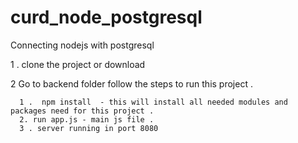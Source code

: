 # curd_node_postgresql
Connecting nodejs with postgresql


1 . clone the project or download 

2  Go to backend folder follow the steps to run this project .


      1 .  npm install  - this will install all needed modules and packages need for this project .
      2. run app.js - main js file . 
      3 . server running in port 8080 
    
